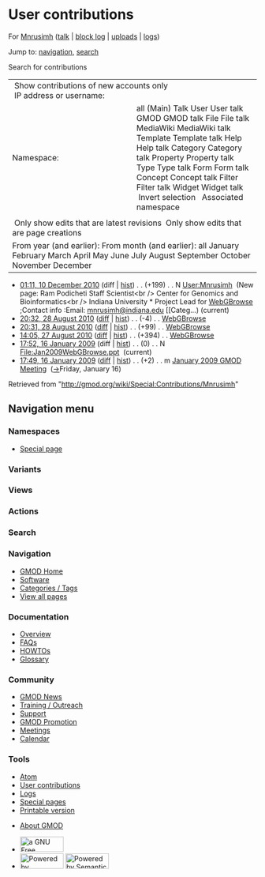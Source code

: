 <div id="mw-page-base" class="noprint">

</div>

<div id="mw-head-base" class="noprint">

</div>

<div id="content" class="mw-body" role="main">

<span id="top"></span>

<div id="mw-js-message" style="display:none;">

</div>



# <span dir="auto">User contributions</span>

<div id="bodyContent">

<div id="contentSub">

For [Mnrusimh](/wiki/User:Mnrusimh "User:Mnrusimh") (<a
href="/mediawiki/index.php?title=User_talk:Mnrusimh&amp;action=edit&amp;redlink=1"
class="new" title="User talk:Mnrusimh (page does not exist)">talk</a> \|
[block
log](/mediawiki/index.php?title=Special:Log/block&page=User%3AMnrusimh "Special:Log/block")
\|
[uploads](/wiki/Special:ListFiles/Mnrusimh "Special:ListFiles/Mnrusimh")
\| [logs](/wiki/Special:Log/Mnrusimh "Special:Log/Mnrusimh"))

</div>

<div id="jump-to-nav" class="mw-jump">

Jump to: [navigation](#mw-navigation), [search](#p-search)

</div>

<div id="mw-content-text">

Search for contributions

<table class="mw-contributions-table">
<colgroup>
<col style="width: 50%" />
<col style="width: 50%" />
</colgroup>
<tbody>
<tr class="odd">
<td colspan="2"> Show contributions of new accounts only<br />
 IP address or username:</td>
</tr>
<tr class="even">
<td class="mw-label">Namespace:</td>
<td>all (Main) Talk User User talk GMOD GMOD talk File File talk
MediaWiki MediaWiki talk Template Template talk Help Help talk Category
Category talk Property Property talk Type Type talk Form Form talk
Concept Concept talk Filter Filter talk Widget Widget talk  
 Invert selection 
 Associated namespace </td>
</tr>
<tr class="odd">
<td colspan="2"></td>
</tr>
<tr class="even">
<td colspan="2"> Only show edits that are latest revisions
 Only show edits that are page creations</td>
</tr>
<tr class="odd">
<td colspan="2">From year (and earlier): From month (and earlier): all
January February March April May June July August September October
November December</td>
</tr>
</tbody>
</table>

- <a href="/mediawiki/index.php?title=User:Mnrusimh&amp;oldid=15945"
  class="mw-changeslist-date" title="User:Mnrusimh">01:11, 10 December
  2010</a> (diff \|
  [hist](/mediawiki/index.php?title=User:Mnrusimh&action=history "User:Mnrusimh"))
  <span class="mw-changeslist-separator">. .</span>
  <span class="mw-plusminus-pos" dir="ltr"
  title="199 bytes after change">(+199)</span>‎
  <span class="mw-changeslist-separator">. .</span> N
  <a href="/wiki/User:Mnrusimh" class="mw-contributions-title"
  title="User:Mnrusimh">User:Mnrusimh</a> ‎ <span class="comment">(New
  page: Ram Podicheti Staff Scientist\<br /\> Center for Genomics and
  Bioinformatics\<br /\> Indiana University \* Project Lead for
  [WebGBrowse](/wiki/WebGBrowse "WebGBrowse") ;Contact info :Email:
  mnrusimh@indiana.edu \[\[Categ...)</span>
  <span class="mw-uctop">(current)</span>
- <a href="/mediawiki/index.php?title=WebGBrowse&amp;oldid=14329"
  class="mw-changeslist-date" title="WebGBrowse">20:32, 28 August 2010</a>
  ([diff](/mediawiki/index.php?title=WebGBrowse&diff=prev&oldid=14329 "WebGBrowse")
  \|
  [hist](/mediawiki/index.php?title=WebGBrowse&action=history "WebGBrowse"))
  <span class="mw-changeslist-separator">. .</span>
  <span class="mw-plusminus-neg" dir="ltr"
  title="2,753 bytes after change">(-4)</span>‎
  <span class="mw-changeslist-separator">. .</span>
  <a href="/wiki/WebGBrowse" class="mw-contributions-title"
  title="WebGBrowse">WebGBrowse</a> ‎
- <a href="/mediawiki/index.php?title=WebGBrowse&amp;oldid=14328"
  class="mw-changeslist-date" title="WebGBrowse">20:31, 28 August 2010</a>
  ([diff](/mediawiki/index.php?title=WebGBrowse&diff=prev&oldid=14328 "WebGBrowse")
  \|
  [hist](/mediawiki/index.php?title=WebGBrowse&action=history "WebGBrowse"))
  <span class="mw-changeslist-separator">. .</span>
  <span class="mw-plusminus-pos" dir="ltr"
  title="2,757 bytes after change">(+99)</span>‎
  <span class="mw-changeslist-separator">. .</span>
  <a href="/wiki/WebGBrowse" class="mw-contributions-title"
  title="WebGBrowse">WebGBrowse</a> ‎
- <a href="/mediawiki/index.php?title=WebGBrowse&amp;oldid=14315"
  class="mw-changeslist-date" title="WebGBrowse">14:05, 27 August 2010</a>
  ([diff](/mediawiki/index.php?title=WebGBrowse&diff=prev&oldid=14315 "WebGBrowse")
  \|
  [hist](/mediawiki/index.php?title=WebGBrowse&action=history "WebGBrowse"))
  <span class="mw-changeslist-separator">. .</span>
  <span class="mw-plusminus-pos" dir="ltr"
  title="2,658 bytes after change">(+394)</span>‎
  <span class="mw-changeslist-separator">. .</span>
  <a href="/wiki/WebGBrowse" class="mw-contributions-title"
  title="WebGBrowse">WebGBrowse</a> ‎
- <a
  href="/mediawiki/index.php?title=File:Jan2009WebGBrowse.ppt&amp;oldid=7200"
  class="mw-changeslist-date" title="File:Jan2009WebGBrowse.ppt">17:52, 16
  January 2009</a> (diff \|
  [hist](/mediawiki/index.php?title=File:Jan2009WebGBrowse.ppt&action=history "File:Jan2009WebGBrowse.ppt"))
  <span class="mw-changeslist-separator">. .</span>
  <span class="mw-plusminus-null" dir="ltr"
  title="0 bytes after change">(0)</span>‎
  <span class="mw-changeslist-separator">. .</span> N
  <a href="/wiki/File:Jan2009WebGBrowse.ppt"
  class="mw-contributions-title"
  title="File:Jan2009WebGBrowse.ppt">File:Jan2009WebGBrowse.ppt</a> ‎
  <span class="mw-uctop">(current)</span>
- <a
  href="/mediawiki/index.php?title=January_2009_GMOD_Meeting&amp;oldid=7199"
  class="mw-changeslist-date" title="January 2009 GMOD Meeting">17:49, 16
  January 2009</a>
  ([diff](/mediawiki/index.php?title=January_2009_GMOD_Meeting&diff=prev&oldid=7199 "January 2009 GMOD Meeting")
  \|
  [hist](/mediawiki/index.php?title=January_2009_GMOD_Meeting&action=history "January 2009 GMOD Meeting"))
  <span class="mw-changeslist-separator">. .</span>
  <span class="mw-plusminus-pos" dir="ltr"
  title="10,419 bytes after change">(+2)</span>‎
  <span class="mw-changeslist-separator">. .</span> m
  <a href="/wiki/January_2009_GMOD_Meeting" class="mw-contributions-title"
  title="January 2009 GMOD Meeting">January 2009 GMOD Meeting</a> ‎
  <span class="comment">([→](/wiki/January_2009_GMOD_Meeting#Friday.2C_January_16 "January 2009 GMOD Meeting")‎<span dir="auto"><span class="autocomment">Friday,
  January 16</span></span>)</span>

</div>

<div class="printfooter">

Retrieved from "<http://gmod.org/wiki/Special:Contributions/Mnrusimh>"

</div>

<div id="catlinks" class="catlinks catlinks-allhidden">

</div>

<div class="visualClear">

</div>

</div>

</div>

<div id="mw-navigation">

## Navigation menu

<div id="mw-head">



<div id="left-navigation">

<div id="p-namespaces" class="vectorTabs" role="navigation"
aria-labelledby="p-namespaces-label">

### Namespaces

- <span id="ca-nstab-special">[Special
  page](/wiki/Special:Contributions/Mnrusimh "This is a special page, you cannot edit the page itself")</span>

</div>

<div id="p-variants" class="vectorMenu emptyPortlet" role="navigation"
aria-labelledby="p-variants-label">

### 

### Variants[](#)

<div class="menu">

</div>

</div>

</div>

<div id="right-navigation">

<div id="p-views" class="vectorTabs emptyPortlet" role="navigation"
aria-labelledby="p-views-label">

### Views

</div>

<div id="p-cactions" class="vectorMenu emptyPortlet" role="navigation"
aria-labelledby="p-cactions-label">

### Actions[](#)

<div class="menu">

</div>

</div>

<div id="p-search" role="search">

### Search

<div id="simpleSearch">

</div>

</div>

</div>

</div>

<div id="mw-panel">

<div id="p-logo" role="banner">

<a href="/wiki/Main_Page"
style="background-image: url(http://gmod.org/images/GMOD-cogs.png);"
title="Visit the main page"></a>

</div>

<div id="p-Navigation" class="portal" role="navigation"
aria-labelledby="p-Navigation-label">

### Navigation

<div class="body">

- <span id="n-GMOD-Home">[GMOD Home](/wiki/Main_Page)</span>
- <span id="n-Software">[Software](/wiki/GMOD_Components)</span>
- <span id="n-Categories-.2F-Tags">[Categories /
  Tags](/wiki/Categories)</span>
- <span id="n-View-all-pages">[View all
  pages](/wiki/Special:AllPages)</span>

</div>

</div>

<div id="p-Documentation" class="portal" role="navigation"
aria-labelledby="p-Documentation-label">

### Documentation

<div class="body">

- <span id="n-Overview">[Overview](/wiki/Overview)</span>
- <span id="n-FAQs">[FAQs](/wiki/Category:FAQ)</span>
- <span id="n-HOWTOs">[HOWTOs](/wiki/Category:HOWTO)</span>
- <span id="n-Glossary">[Glossary](/wiki/Glossary)</span>

</div>

</div>

<div id="p-Community" class="portal" role="navigation"
aria-labelledby="p-Community-label">

### Community

<div class="body">

- <span id="n-GMOD-News">[GMOD News](/wiki/GMOD_News)</span>
- <span id="n-Training-.2F-Outreach">[Training /
  Outreach](/wiki/Training_and_Outreach)</span>
- <span id="n-Support">[Support](/wiki/Support)</span>
- <span id="n-GMOD-Promotion">[GMOD
  Promotion](/wiki/GMOD_Promotion)</span>
- <span id="n-Meetings">[Meetings](/wiki/Meetings)</span>
- <span id="n-Calendar">[Calendar](/wiki/Calendar)</span>

</div>

</div>

<div id="p-tb" class="portal" role="navigation"
aria-labelledby="p-tb-label">

### Tools

<div class="body">

- <span id="feedlinks"><a
  href="http://gmod.org/mediawiki/index.php?title=Special:Contributions/Mnrusimh&amp;feed=atom"
  id="feed-atom" class="feedlink" rel="alternate"
  type="application/atom+xml" title="Atom feed for this page">Atom</a></span>
- <span id="t-contributions">[User
  contributions](/wiki/Special:Contributions/Mnrusimh "A list of contributions of this user")</span>
- <span id="t-log">[Logs](/wiki/Special:Log/Mnrusimh)</span>
- <span id="t-specialpages"><a href="/wiki/Special:SpecialPages" accesskey="q"
  title="A list of all special pages [q]">Special pages</a></span>
- <span id="t-print"><a
  href="/mediawiki/index.php?title=Special:Contributions/Mnrusimh&amp;printable=yes"
  rel="alternate" accesskey="p"
  title="Printable version of this page [p]">Printable version</a></span>

</div>

</div>

</div>

</div>

<div id="footer" role="contentinfo">

- <span id="footer-places-about">[About
  GMOD](/wiki/GMOD:About "GMOD:About")</span>

<!-- -->

- <span id="footer-copyrightico">[<img src="http://www.gnu.org/graphics/gfdl-logo-small.png" width="88"
  height="31" alt="a GNU Free Documentation License" />](http://www.gnu.org/licenses/fdl-1.3.html)</span>
- <span id="footer-poweredbyico">[<img src="/mediawiki/skins/common/images/poweredby_mediawiki_88x31.png"
  width="88" height="31" alt="Powered by MediaWiki" />](//www.mediawiki.org/)
  [<img
  src="/mediawiki/extensions/SemanticMediaWiki/includes/../resources/images/smw_button.png"
  width="88" height="31" alt="Powered by Semantic MediaWiki" />](https://www.semantic-mediawiki.org/wiki/Semantic_MediaWiki)</span>

<div style="clear:both">

</div>

</div>
